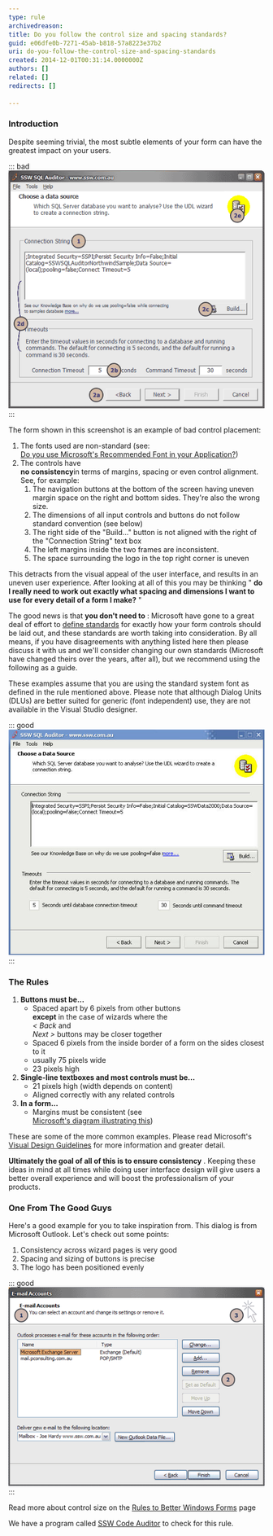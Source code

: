 ```yaml
---
type: rule
archivedreason: 
title: Do you follow the control size and spacing standards?
guid: e06dfe0b-7271-45ab-b818-57a8223e37b2
uri: do-you-follow-the-control-size-and-spacing-standards
created: 2014-12-01T00:31:14.0000000Z
authors: []
related: []
redirects: []

---
```


### Introduction

Despite seeming trivial, the most subtle elements of your form can have the greatest impact on your users.

<!--endintro-->


::: bad  
![Figure: Bad Example - What's wrong with this form?](../../assets/ScreenBadControls.gif)  
:::

The form shown in this screenshot is an example of bad control placement:

1. The fonts used are non-standard (see: <br>      [Do you use Microsoft's Recommended Font in your Application?](http://www.ssw.com.au/ssw/Standards/Rules/RulestoBetterInterfaces-Controls.aspx#Font))
2. The controls have <br>       **no consistency**in terms of margins, spacing or even control alignment. See, for example:
    1. The navigation buttons at the bottom of the screen having uneven margin space on the right and bottom sides. They're also the wrong size.
    2. The dimensions of all input controls and buttons do not follow standard convention (see below)
    3. The right side of the "Build..." button is not aligned with the right of the "Connection String" text box
    4. The left margins inside the two frames are inconsistent.
    5. The space surrounding the logo in the top right corner is uneven


This detracts from the visual appeal of the user interface, and results in an uneven user experience. After looking at all of this you may be thinking " **do I really need to work out exactly what spacing and dimensions I want to use for  every detail of a form I make?** "

The good news is that **you don't need to** : Microsoft have gone to a great deal of effort to     [define standards](http://www.ssw.com.au/ssw/Redirect/Microsoft/MSDNVisualDesign.htm) for exactly how your form controls should be laid out, and these standards are worth taking into consideration. By all means, if you have disagreements with anything listed here then please discuss it with us and we'll consider changing our own standards (Microsoft have changed theirs over the years, after all), but we recommend using the following as a guide.

These examples assume that you are using the standard system font as defined in the rule mentioned above. Please note that although Dialog Units (DLUs) are better suited for generic (font independent) use, they are not available in the Visual Studio designer.


::: good  
![Figure: Good Example - The form follows Standards of good form design discussed below](../../assets/GoodStandardForm.jpg)  
:::

### The Rules

1. **Buttons must be...**
    * Spaced apart by 6 pixels from other buttons <br>             **except** in the case of wizards where the <br>            *&lt; Back* and <br>            *Next &gt;* buttons may be closer together
    * Spaced 6 pixels from the inside border of a form on the sides closest to it
    * usually 75 pixels wide
    * 23 pixels high
2. **Single-line textboxes and most controls must be...**
    * 21 pixels high (width depends on content)
    * Aligned correctly with any related controls
3. **In a form...**
    * Margins must be consistent (see <br>            [Microsoft's diagram illustrating this](http://www.ssw.com.au/ssw/Redirect/Microsoft/MSDNMargins.htm))


These are some of the more common examples. Please read Microsoft's     [Visual Design Guidelines](http://www.ssw.com.au/ssw/Redirect/Microsoft/MSDNLayout.htm) for more information and greater detail.

**Ultimately the goal of all of this is to ensure consistency** . Keeping these ideas in mind at all times while doing user interface design will give users a better overall experience and will boost the professionalism of your products.

### One From The Good Guys

Here's a good example for you to take inspiration from. This dialog is from Microsoft Outlook. Let's check out some points:

1. Consistency across wizard pages is very good
2. Spacing and sizing of buttons is precise
3. The logo has been positioned evenly



::: good  
![Figure: Good Example - Microsoft have defined to exacting measures what spacing should be used in their Microsoft Outlook wizards](../../assets/ScreenGoodControls.gif)  
:::

Read more about control size on the     [Rules to Better Windows Forms](http://www.ssw.com.au/ssw/Standards/Rules/RulesToBetterWindowsForms.aspx#CommonControl) page

We have a program called     [SSW Code Auditor](http://www.ssw.com.au/ssw/CodeAuditor/Rules.aspx#SizeSpacing) to check for this rule.
